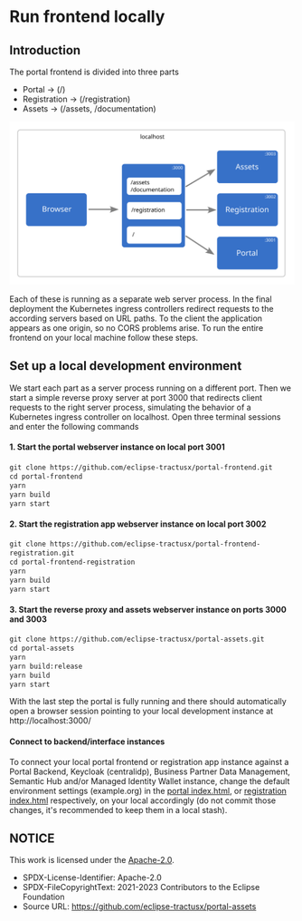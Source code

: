 # Run frontend locally

## Introduction

The portal frontend is divided into three parts

- Portal -> (/)
- Registration -> (/registration)
- Assets -> (/assets, /documentation)

![Schema of a local frontend environment](https://raw.githubusercontent.com/eclipse-tractusx/portal-assets/main/docs/static/frontend-localhost.svg)

Each of these is running as a separate web server process. In the final deployment the Kubernetes ingress controllers redirect requests to the according servers based on URL paths. To the client the application appears as one origin, so no CORS problems arise. To run the entire frontend on your local machine follow these steps.

## Set up a local development environment

We start each part as a server process running on a different port. Then we start a simple reverse proxy server at port 3000 that redirects client requests to the right server process, simulating the behavior of a Kubernetes ingress controller on localhost. Open three terminal sessions and enter the following commands

#### 1. Start the portal webserver instance on local port 3001

    git clone https://github.com/eclipse-tractusx/portal-frontend.git
    cd portal-frontend
    yarn
    yarn build
    yarn start

#### 2. Start the registration app webserver instance on local port 3002

    git clone https://github.com/eclipse-tractusx/portal-frontend-registration.git
    cd portal-frontend-registration
    yarn
    yarn build
    yarn start

#### 3. Start the reverse proxy and assets webserver instance on ports 3000 and 3003

    git clone https://github.com/eclipse-tractusx/portal-assets.git
    cd portal-assets
    yarn
    yarn build:release
    yarn build
    yarn start

With the last step the portal is fully running and there should automatically open
a browser session pointing to your local development instance at http://localhost:3000/

#### Connect to backend/interface instances

To connect your local portal frontend or registration app instance against a Portal Backend, Keycloak (centralidp), Business Partner Data Management, Semantic Hub and/or Managed Identity Wallet instance, change the default environment settings (example.org) in the [portal index.html](https://github.com/eclipse-tractusx/portal-frontend/blob/main/public/index.html), or [registration index.html](https://github.com/eclipse-tractusx/portal-frontend-registration/blob/main/public/index.html) respectively, on your local accordingly (do not commit those changes, it's recommended to keep them in a local stash).

## NOTICE

This work is licensed under the [Apache-2.0](https://www.apache.org/licenses/LICENSE-2.0).

- SPDX-License-Identifier: Apache-2.0
- SPDX-FileCopyrightText: 2021-2023 Contributors to the Eclipse Foundation
- Source URL: https://github.com/eclipse-tractusx/portal-assets
